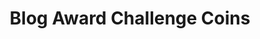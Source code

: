 ---
layout: project
title: "Blog Award Challenge Coins"
featured-image: "azavea-employee-gifts/2018-challenge-coins/azavea-challenge-coins.png"
featured-alt: "Three challenge coins showing the back and front of the three coins I designed."
featured-bg: "#45503B"
excerpt: Graphic design for employee gifts
---